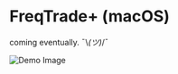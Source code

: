 # FreqTrade+ (macOS)
coming eventually. ¯\\_(ツ)_/¯ 

![Demo Image](https://github.com/ppkantorski/FreqTradePlus/blob/main/demo.png)
